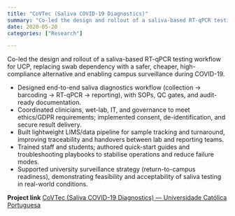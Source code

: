 ```yaml
---
title: "CoVTec (Saliva COVID-19 Diagnostics)"
summary: "Co-led the design and rollout of a saliva-based RT-qPCR testing workflow for UCP, replacing swab dependency with a safer, cheaper, high-compliance alternative and enabling campus surveillance during COVID-19."
date: 2020-05-20
categories: ["Research"]

---
```


Co-led the design and rollout of a saliva-based RT-qPCR testing workflow for UCP, replacing swab dependency with a safer, cheaper, high-compliance alternative and enabling campus surveillance during COVID-19.

- Designed end-to-end saliva diagnostics workflow (collection → barcoding → RT-qPCR → reporting), with SOPs, QC gates, and audit-ready documentation.
- Coordinated clinicians, wet-lab, IT, and governance to meet ethics/GDPR requirements; implemented consent, de-identification, and secure result delivery.
- Built lightweight LIMS/data pipeline for sample tracking and turnaround, improving traceability and handovers between lab and reporting teams.
- Trained staff and students; authored quick-start guides and troubleshooting playbooks to stabilise operations and reduce failure modes.
- Supported university surveillance strategy (return-to-campus readiness), demonstrating feasibility and acceptability of saliva testing in real-world conditions.

**Project link** [CoVTec (Saliva COVID-19 Diagnostics) — Universidade Católica Portuguesa](https://ciencia.ucp.pt/en/projects/covtec-em-saliva-diagn%C3%B3stico-da-covid-19-em-saliva/)

